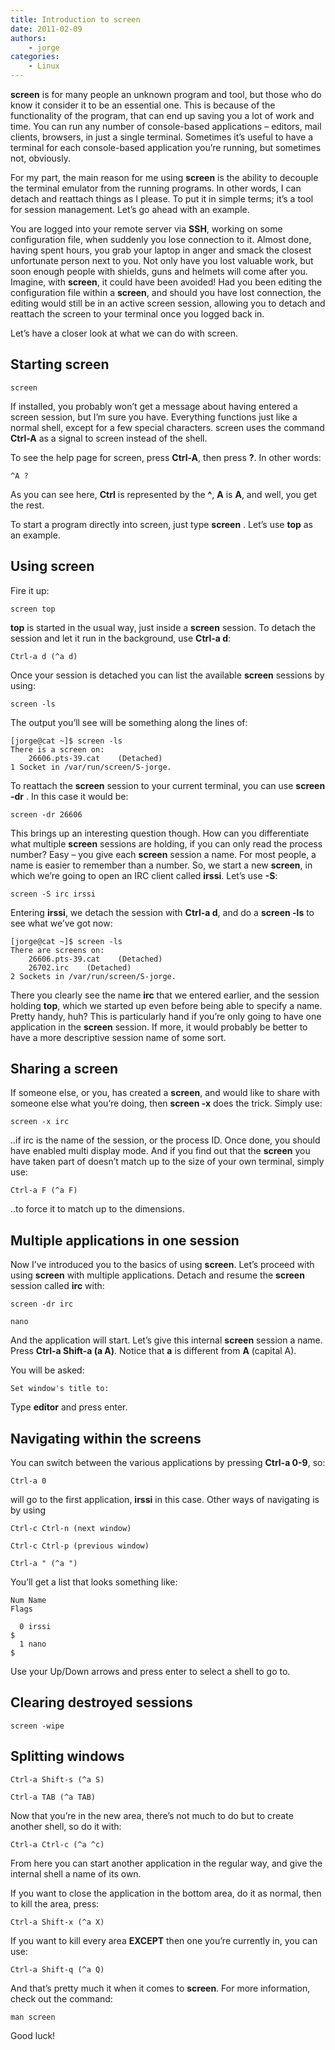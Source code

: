 ```yaml
---
title: Introduction to screen
date: 2011-02-09
authors:
    - jorge
categories:
    - Linux
---
```

**screen** is for many people an unknown program and tool, but those who do know it consider it to be an essential one. This is because of the functionality of the program, that can end up saving you a lot of work and time. You can run any number of console-based applications – editors, mail clients, browsers, in just a single terminal. Sometimes it’s useful to have a terminal for each console-based application you’re running, but sometimes not, obviously.

For my part, the main reason for me using **screen** is the ability to decouple the terminal emulator from the running programs. In other words, I can detach and reattach things as I please. To put it in simple terms; it’s a tool for session management. Let’s go ahead with an example.

You are logged into your remote server via **SSH**, working on some configuration file, when suddenly you lose connection to it. Almost done, having spent hours, you grab your laptop in anger and smack the closest unfortunate person next to you. Not only have you lost valuable work, but soon enough people with shields, guns and helmets will come after you. Imagine, with **screen**, it could have been avoided! Had you been editing the configuration file within a **screen**, and should you have lost connection, the editing would still be in an active screen session, allowing you to detach and reattach the screen to your terminal once you logged back in.

Let’s have a closer look at what we can do with screen.

Starting screen
---------------


```
screen
```

If installed, you probably won’t get a message about having entered a screen session, but I’m sure you have. Everything functions just like a normal shell, except for a few special characters. screen uses the command **Ctrl-A** as a signal to screen instead of the shell.

To see the help page for screen, press **Ctrl-A**, then press **?**. In other words:

```
^A ?
```

As you can see here, **Ctrl** is represented by the **^**, **A** is **A**, and well, you get the rest.

To start a program directly into screen, just type **screen** . Let’s use **top** as an example.

Using screen
------------

Fire it up:

```
screen top
```

**top** is started in the usual way, just inside a **screen** session. To detach the session and let it run in the background, use **Ctrl-a d**:

```
Ctrl-a d (^a d)
```

Once your session is detached you can list the available **screen** sessions by using:

```
screen -ls
```

The output you’ll see will be something along the lines of:

```
[jorge@cat ~]$ screen -ls
There is a screen on:
    26606.pts-39.cat    (Detached)
1 Socket in /var/run/screen/S-jorge.
```

To reattach the **screen** session to your current terminal, you can use **screen -dr** . In this case it would be:

```
screen -dr 26606
```

This brings up an interesting question though. How can you differentiate what multiple **screen** sessions are holding, if you can only read the process number? Easy – you give each **screen** session a name. For most people, a name is easier to remember than a number. So, we start a new **screen**, in which we’re going to open an IRC client called **irssi**. Let’s use **-S**:

```
screen -S irc irssi
```

Entering **irssi**, we detach the session with **Ctrl-a d**, and do a **screen -ls** to see what we’ve got now:

```
[jorge@cat ~]$ screen -ls
There are screens on:
    26606.pts-39.cat    (Detached)
    26702.irc    (Detached)
2 Sockets in /var/run/screen/S-jorge.
```

There you clearly see the name **irc** that we entered earlier, and the session holding **top**, which we started up even before being able to specify a name. Pretty handy, huh? This is particularly hand if you’re only going to have one application in the **screen** session. If more, it would probably be better to have a more descriptive session name of some sort.

Sharing a screen
----------------

If someone else, or you, has created a **screen**, and would like to share with someone else what you’re doing, then **screen -x** does the trick. Simply use:

```
screen -x irc
```

..if irc is the name of the session, or the process ID. Once done, you should have enabled multi display mode. And if you find out that the **screen** you have taken part of doesn’t match up to the size of your own terminal, simply use:

```
Ctrl-a F (^a F)
```

..to force it to match up to the dimensions.

Multiple applications in one session
------------------------------------

Now I’ve introduced you to the basics of using **screen**. Let’s proceed with using **screen** with multiple applications. Detach and resume the **screen** session called **irc** with:

```
screen -dr irc
```


```
nano
```

And the application will start. Let’s give this internal **screen** session a name. Press **Ctrl-a Shift-a (a A)**. Notice that **a** is different from **A** (capital A).

You will be asked:

```
Set window's title to:
```

Type **editor** and press enter.

Navigating within the screens
-----------------------------

You can switch between the various applications by pressing **Ctrl-a 0-9**, so:

```
Ctrl-a 0
```

will go to the first application, **irssi** in this case. Other ways of navigating is by using

```
Ctrl-c Ctrl-n (next window)

Ctrl-c Ctrl-p (previous window)
```


```
Ctrl-a " (^a ")
```

You’ll get a list that looks something like:

```
Num Name                                                                   Flags

  0 irssi                                                                      $
  1 nano                                                                       $
```

Use your Up/Down arrows and press enter to select a shell to go to.

Clearing destroyed sessions
---------------------------


```
screen -wipe
```

Splitting windows
-----------------


```
Ctrl-a Shift-s (^a S)
```


```
Ctrl-a TAB (^a TAB)
```

Now that you’re in the new area, there’s not much to do but to create another shell, so do it with:

```
Ctrl-a Ctrl-c (^a ^c)
```

From here you can start another application in the regular way, and give the internal shell a name of its own.

If you want to close the application in the bottom area, do it as normal, then to kill the area, press:

```
Ctrl-a Shift-x (^a X)
```

If you want to kill every area **EXCEPT** then one you’re currently in, you can use:

```
Ctrl-a Shift-q (^a Q)
```

And that’s pretty much it when it comes to **screen**. For more information, check out the command:

```
man screen
```

Good luck!
